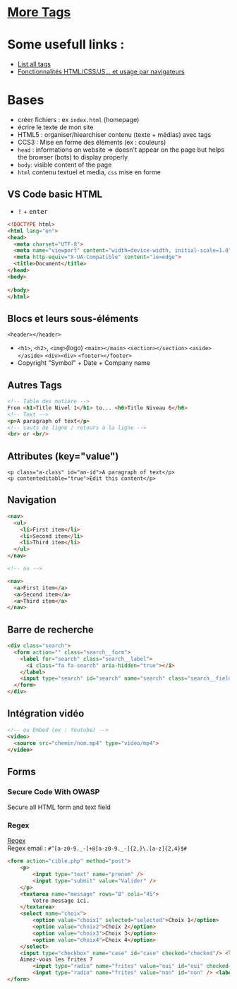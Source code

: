 # [More Tags](https://www.freecodecamp.org/news/the-html-handbook/#tags-that-interact-with-text)

# Some usefull links :
- [List all tags](https://openclassrooms.com/en/courses/1603881-apprenez-a-creer-votre-site-web-avec-html5-et-css3/1608357-memento-des-balises-html)
- [Fonctionnalités HTML/CSS/JS... et usage par navigateurs](https://caniuse.com/)

# Bases
- créer fichiers : ex `index.html` (homepage)
- écrire le texte de mon site
- HTML5 : organiser/hiearchiser contenu (texte + médias) avec tags
- CCS3 : Mise en forme des éléments (ex : couleurs)
- `head` : informations on website => doesn't appear on the page but helps the browser (bots) to display properly
- `body`: visible content of the page
- `html` contenu textuel et media, `css` mise en forme

## VS Code basic HTML
- <kbd>!</kbd> + <kbd>enter</kbd>

```html
<!DOCTYPE html>
<html lang="en">
<head>
  <meta charset="UTF-8">
  <meta name="viewport" content="width=device-width, initial-scale=1.0">
  <meta http-equiv="X-UA-Compatible" content="ie=edge">
  <title>Document</title>
</head>
<body>
	
</body>
</html>
```

## Blocs et leurs sous-éléments
`<header></header>`
  - `<h1>`, `<h2>`, `<img>`(logo)
`<main></main>`
`<section></section>`
`<aside></aside>`
`<div><div>`
`<footer></footer>`      
  - Copyright "Symbol" + Date + Company name
  
## Autres Tags
```html
<!-- Table des matière -->
From <h1>Title Nivel 1</h1> to... <h6>Title Niveau 6</h6>
<!-- Text -->
<p>A paragraph of text</p>
<!-- sauts de ligne / retours à la ligne -->
<br> or <br/>
```

## Attributes (key="value")
```
<p class="a-class" id="an-id">A paragraph of text</p>
<p contenteditable="true">Edit this content</p>
```

## Navigation
```html
<nav>
  <ul>
    <li>First item</li>
    <li>Second item</li>
    <li>Third item</li>
  </ul>
</nav>

<!-- ou -->

<nav>
  <a>First item</a>
  <a>Second item</a>
  <a>Third item</a>
</nav>
```

## Barre de recherche
```html
<div class="search">
  <form action="" class="search__form">
    <label for="search" class="search__label">
      <i class="fa fa-search" aria-hidden="true"></i>
    </label>
    <input type="search" id="search" name="search" class="search__field" placeholder="Rechercher">
  </form>
</div>
```

## Intégration vidéo
```html
<!-- ou Embed (ex : Youtube) -->
<video>
  <source src="chemin/nom.mp4" type="video/mp4">
</video>
```

## Forms
### Secure Code With OWASP
Secure all HTML form and text field

### Regex
[Regex](https://openclassrooms.com/en/courses/918836-concevez-votre-site-web-avec-php-et-mysql/918834-memento-des-expressions-regulieres)  
Regex email : `#^[a-z0-9._-]+@[a-z0-9._-]{2,}\.[a-z]{2,4}$#`  

```html
<form action="cible.php" method="post">
    <p>
        <input type="text" name="prenom" />
        <input type="submit" value="Valider" />
    </p>
    <textarea name="message" rows="8" cols="45">
        Votre message ici.
    </textarea>
    <select name="choix">
        <option value="choix1" selected="selected">Choix 1</option>
        <option value="choix2">Choix 2</option>
        <option value="choix3">Choix 3</option>
        <option value="choix4">Choix 4</option>
    </select>
    <input type="checkbox" name="case" id="case" checked="checked"/> <label for="case">Ma case à cocher</label>
    Aimez-vous les frites ?
        <input type="radio" name="frites" value="oui" id="oui" checked="checked" /> <label for="oui">Oui</label>
        <input type="radio" name="frites" value="non" id="non" /> <label for="non">Non</label>
</form>
```
